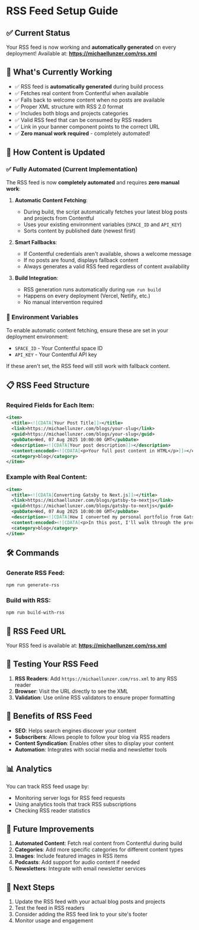 # RSS Feed Setup Guide

## ✅ Current Status
Your RSS feed is now working and **automatically generated** on every deployment! Available at: **https://michaellunzer.com/rss.xml**

## 📝 What's Currently Working
- ✅ RSS feed is **automatically generated** during build process
- ✅ Fetches real content from Contentful when available
- ✅ Falls back to welcome content when no posts are available
- ✅ Proper XML structure with RSS 2.0 format
- ✅ Includes both blogs and projects categories
- ✅ Valid RSS feed that can be consumed by RSS readers
- ✅ Link in your banner component points to the correct URL
- ✅ **Zero manual work required** - completely automated!

## 🔄 How Content is Updated

### ✅ **Fully Automated** (Current Implementation)
The RSS feed is now **completely automated** and requires **zero manual work**:

1. **Automatic Content Fetching**: 
   - During build, the script automatically fetches your latest blog posts and projects from Contentful
   - Uses your existing environment variables (`SPACE_ID` and `API_KEY`)
   - Sorts content by published date (newest first)

2. **Smart Fallbacks**:
   - If Contentful credentials aren't available, shows a welcome message
   - If no posts are found, displays fallback content
   - Always generates a valid RSS feed regardless of content availability

3. **Build Integration**:
   - RSS generation runs automatically during `npm run build`
   - Happens on every deployment (Vercel, Netlify, etc.)
   - No manual intervention required

### 🔧 Environment Variables
To enable automatic content fetching, ensure these are set in your deployment environment:
- `SPACE_ID` - Your Contentful space ID
- `API_KEY` - Your Contentful API key

If these aren't set, the RSS feed will still work with fallback content.

## 📋 RSS Feed Structure

### Required Fields for Each Item:
```xml
<item>
  <title><![CDATA[Your Post Title]]></title>
  <link>https://michaellunzer.com/blogs/your-slug</link>
  <guid>https://michaellunzer.com/blogs/your-slug</guid>
  <pubDate>Wed, 07 Aug 2025 10:00:00 GMT</pubDate>
  <description><![CDATA[Your post description]]></description>
  <content:encoded><![CDATA[<p>Your full post content in HTML</p>]]></content:encoded>
  <category>blog</category>
</item>
```

### Example with Real Content:
```xml
<item>
  <title><![CDATA[Converting Gatsby to Next.js]]></title>
  <link>https://michaellunzer.com/blogs/gatsby-to-nextjs</link>
  <guid>https://michaellunzer.com/blogs/gatsby-to-nextjs</guid>
  <pubDate>Wed, 07 Aug 2025 10:00:00 GMT</pubDate>
  <description><![CDATA[How I converted my personal portfolio from Gatsby to Next.js, including challenges and solutions.]]></description>
  <content:encoded><![CDATA[<p>In this post, I'll walk through the process of converting my personal portfolio from Gatsby to Next.js...</p>]]></content:encoded>
  <category>blog</category>
</item>
```

## 🛠️ Commands

### Generate RSS Feed:
```bash
npm run generate-rss
```

### Build with RSS:
```bash
npm run build-with-rss
```

## 🔗 RSS Feed URL
Your RSS feed is available at: **https://michaellunzer.com/rss.xml**

## 📱 Testing Your RSS Feed
1. **RSS Readers**: Add `https://michaellunzer.com/rss.xml` to any RSS reader
2. **Browser**: Visit the URL directly to see the XML
3. **Validation**: Use online RSS validators to ensure proper formatting

## 🎯 Benefits of RSS Feed
- **SEO**: Helps search engines discover your content
- **Subscribers**: Allows people to follow your blog via RSS readers
- **Content Syndication**: Enables other sites to display your content
- **Automation**: Integrates with social media and newsletter tools

## 📊 Analytics
You can track RSS feed usage by:
- Monitoring server logs for RSS feed requests
- Using analytics tools that track RSS subscriptions
- Checking RSS reader statistics

## 🔄 Future Improvements
1. **Automated Content**: Fetch real content from Contentful during build
2. **Categories**: Add more specific categories for different content types
3. **Images**: Include featured images in RSS items
4. **Podcasts**: Add support for audio content if needed
5. **Newsletters**: Integrate with email newsletter services

## 🚀 Next Steps
1. Update the RSS feed with your actual blog posts and projects
2. Test the feed in RSS readers
3. Consider adding the RSS feed link to your site's footer
4. Monitor usage and engagement
